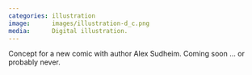```yaml
---
categories: illustration
image:      images/illustration-d_c.png
media:      Digital illustration.
---
```

Concept for a new comic with author Alex Sudheim. Coming soon ... or probably
never.
